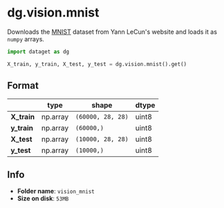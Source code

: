 
# dg.vision.mnist

Downloads the [MNIST](http://yann.lecun.com/exdb/mnist/) dataset from Yann LeCun's website and loads it as `numpy` arrays.

```python
import dataget as dg

X_train, y_train, X_test, y_test = dg.vision.mnist().get()
```

## Format

|             | type     | shape             | dtype |
| ----------- | -------- | ----------------- | ----- |
| **X_train** | np.array | `(60000, 28, 28)` | uint8 |
| **y_train** | np.array | `(60000,)`        | uint8 |
| **X_test**  | np.array | `(10000, 28, 28)` | uint8 |
| **y_test**  | np.array | `(10000,)`        | uint8 |

## Info
* **Folder name**: `vision_mnist`
* **Size on disk**: `53MB`

